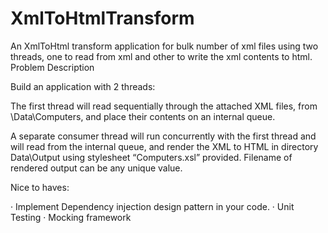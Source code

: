 # XmlToHtmlTransform
An XmlToHtml transform application for bulk number of xml files using two threads, one to read from xml and other to write the xml contents to html.
Problem Description

Build an application with 2 threads:

The first thread will read sequentially through the attached XML files, from \Data\Computers, and place their contents on an internal queue.
 
A separate consumer thread will run concurrently with the first thread and will read from the internal queue, and render the XML to HTML in directory Data\Output using stylesheet “Computers.xsl” provided. Filename of rendered output can be any unique value.



Nice to haves:

·         Implement Dependency injection design pattern in your code.
·         Unit Testing
·         Mocking framework

